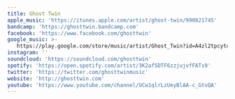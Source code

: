```yaml
---
title: Ghost Twin
apple_music: 'https://itunes.apple.com/artist/ghost-twin/990821745'
bandcamp: 'https://ghosttwin.bandcamp.com'
facebook: 'https://www.facebook.com/ghosttwin'
google_music: >-
   https://play.google.com/store/music/artist/Ghost_Twin?id=A4zl2tpcytukd7v2rfvhtgsjc6a
instagram: ''
soundcloud: 'https://soundcloud.com/ghosttwin'
spotify: 'https://open.spotify.com/artist/3K2af5DTF6zzjujvfFATs9'
twitter: 'https://twitter.com/ghosttwinmusic'
website: 'http://ghosttwin.com'
youtube: 'https://www.youtube.com/channel/UCw1qlrLzUeyBlAA-c_GtvQA'
---
```

